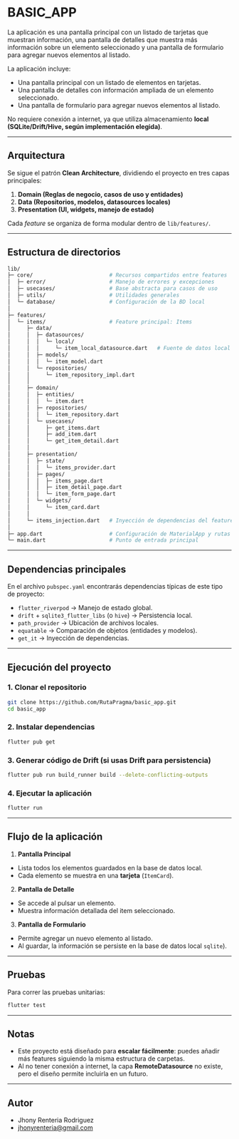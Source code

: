 # BASIC_APP

La aplicación es una pantalla principal con un listado de tarjetas que muestran información, una pantalla de detalles que muestra más información sobre un elemento seleccionado y una pantalla de formulario para agregar nuevos elementos al listado.

La aplicación incluye:
- Una pantalla principal con un listado de elementos en tarjetas.
- Una pantalla de detalles con información ampliada de un elemento seleccionado.
- Una pantalla de formulario para agregar nuevos elementos al listado.

No requiere conexión a internet, ya que utiliza almacenamiento **local (SQLite/Drift/Hive, según implementación elegida)**.

---

## Arquitectura

Se sigue el patrón **Clean Architecture**, dividiendo el proyecto en tres capas principales:

1. **Domain (Reglas de negocio, casos de uso y entidades)**
2. **Data (Repositorios, modelos, datasources locales)**
3. **Presentation (UI, widgets, manejo de estado)**

Cada *feature* se organiza de forma modular dentro de `lib/features/`.

---

## Estructura de directorios

```bash
lib/
├─ core/                        # Recursos compartidos entre features
│  ├─ error/                    # Manejo de errores y excepciones
│  ├─ usecases/                 # Base abstracta para casos de uso
│  ├─ utils/                    # Utilidades generales
│  └─ database/                 # Configuración de la BD local
│
├─ features/
│  └─ items/                    # Feature principal: Items
│     ├─ data/
│     │  ├─ datasources/
│     │  │  └─ local/
│     │  │     └─ item_local_datasource.dart   # Fuente de datos local
│     │  ├─ models/
│     │  │  └─ item_model.dart
│     │  └─ repositories/
│     │     └─ item_repository_impl.dart
│     │
│     ├─ domain/
│     │  ├─ entities/
│     │  │  └─ item.dart
│     │  ├─ repositories/
│     │  │  └─ item_repository.dart
│     │  └─ usecases/
│     │     ├─ get_items.dart
│     │     ├─ add_item.dart
│     │     └─ get_item_detail.dart
│     │
│     ├─ presentation/
│     │  ├─ state/
│     │  │  └─ items_provider.dart
│     │  ├─ pages/
│     │  │  ├─ items_page.dart
│     │  │  ├─ item_detail_page.dart
│     │  │  └─ item_form_page.dart
│     │  └─ widgets/
│     │     └─ item_card.dart
│     │
│     └─ items_injection.dart   # Inyección de dependencias del feature
│
├─ app.dart                     # Configuración de MaterialApp y rutas
└─ main.dart                    # Punto de entrada principal
```

---

## Dependencias principales

En el archivo `pubspec.yaml` encontrarás dependencias típicas de este tipo de proyecto:

- `flutter_riverpod` → Manejo de estado global.
- `drift` + `sqlite3_flutter_libs` (o `hive`) → Persistencia local.
- `path_provider` → Ubicación de archivos locales.
- `equatable` → Comparación de objetos (entidades y modelos).
- `get_it` → Inyección de dependencias.

---

## Ejecución del proyecto

### 1. Clonar el repositorio
```bash
git clone https://github.com/RutaPragma/basic_app.git
cd basic_app
```

### 2. Instalar dependencias
```bash
flutter pub get
```

### 3. Generar código de Drift (si usas Drift para persistencia)
```bash
flutter pub run build_runner build --delete-conflicting-outputs
```

### 4. Ejecutar la aplicación
```bash
flutter run
```

---

## Flujo de la aplicación

1. **Pantalla Principal**
  - Lista todos los elementos guardados en la base de datos local.
  - Cada elemento se muestra en una **tarjeta** (`ItemCard`).

2. **Pantalla de Detalle**
  - Se accede al pulsar un elemento.
  - Muestra información detallada del item seleccionado.

3. **Pantalla de Formulario**
  - Permite agregar un nuevo elemento al listado.
  - Al guardar, la información se persiste en la base de datos local `sqlite`).

---

## Pruebas

Para correr las pruebas unitarias:

```bash
flutter test
```

---

## Notas

- Este proyecto está diseñado para **escalar fácilmente**: puedes añadir más features siguiendo la misma estructura de carpetas.
- Al no tener conexión a internet, la capa **RemoteDatasource** no existe, pero el diseño permite incluirla en un futuro.

---

## Autor
- Jhony Renteria Rodriguez
- jhonyrenteria@gmail.com
